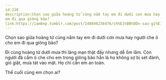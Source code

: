 ```yaml
---
id:210
description:Chọn sao giữa hoàng tử cùng nắm tay em đi dưới cơn mưa hay người che ô cho
em đi qua giông bão?
link:https://iambep.tumblr.com/post/148646236476/ch%E1%BB%8Dn-sao-gi%E1%BB%AFa-ho%C3%A0ng-t%E1%BB%AD-c%C3%B9ng-n%E1%BA%AFm-tay-em-%C4%91i-d%C6%B0%E1%BB%9Bi-c%C6%A1n
---
```


Chọn sao giữa hoàng tử cùng nắm tay em đi dưới cơn mưa hay người che ô cho
em đi qua giông bão?

Đi cùng hoàng tử dưới mưa thì lãng mạn thật đấy nhưng dễ ốm lắm. Còn người
đã cầm ô che cho em trong giông bão hẳn là họ không sợ bị sét đánh, gió
giật, mưa tát vào mặt. Họ chỉ cần em an toàn.

Thế cuối cùng em chọn ai?